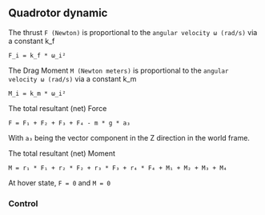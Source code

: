 ## Quadrotor dynamic

The thrust `F (Newton)` is proportional to the `angular velocity ω (rad/s)` via a constant k_f
```
F_i = k_f * ω_i²
```

The Drag Moment `M (Newton meters)` is proportional to the `angular velocity ω (rad/s)` via a constant k_m
```
M_i = k_m * ω_i²
```

The total resultant (net) Force
```
F = F₁ + F₂ + F₃ + F₄ - m * g * a₃
```
With `a₃` being the vector component in the Z direction in the world frame.  

The total resultant (net) Moment
```
M = r₁ * F₁ + r₂ * F₂ + r₃ * F₃ + r₄ * F₄ + M₁ + M₂ + M₃ + M₄
```  

At hover state, `F = 0` and `M = 0`

### Control
